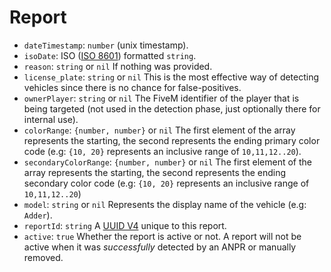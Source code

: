# Report
- `dateTimestamp`: `number` (unix timestamp).
- `isoDate`: ISO ([ISO 8601](https://en.wikipedia.org/wiki/ISO_8601)) formatted `string`. 
- `reason`: `string` or `nil` If nothing was provided.
- `license_plate`: `string` or `nil` This is the most effective way of detecting vehicles since there is no chance for false-positives.
- `ownerPlayer`: `string` or `nil` The FiveM identifier of the player that is being targeted (not used in the detection phase, just optionally there for internal use).
- `colorRange`: `{number, number}` or `nil` The first element of the array represents the starting, the second represents the ending primary color code (e.g: `{10, 20}` represents an inclusive range of `10,11,12..20`).
- `secondaryColorRange`: `{number, number}` or `nil` The first element of the array represents the starting, the second represents the ending secondary color code (e.g: `{10, 20}` represents an inclusive range of `10,11,12..20`)
- `model`: `string` or `nil` Represents the display name of the vehicle (e.g: `Adder`).
- `reportId`: `string` A [UUID V4](https://www.intl-spectrum.com/Article/r848/IS_UUID_V4_UUID_V4_Random_Generation) unique to this report.
- `active`: `true`  Whether the report is active or not. A report will not be active when it was *successfully* detected by an ANPR or manually removed.